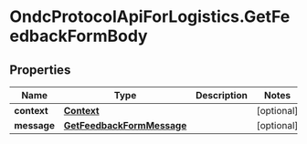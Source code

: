 # OndcProtocolApiForLogistics.GetFeedbackFormBody

## Properties
Name | Type | Description | Notes
------------ | ------------- | ------------- | -------------
**context** | [**Context**](Context.md) |  | [optional] 
**message** | [**GetFeedbackFormMessage**](GetFeedbackFormMessage.md) |  | [optional] 
